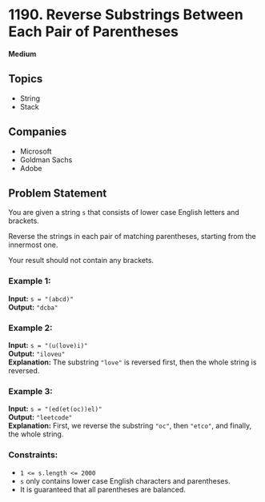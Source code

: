 # 1190. Reverse Substrings Between Each Pair of Parentheses
**Medium**

## Topics
- String
- Stack

## Companies
- Microsoft
- Goldman Sachs
- Adobe

## Problem Statement
You are given a string `s` that consists of lower case English letters and brackets.

Reverse the strings in each pair of matching parentheses, starting from the innermost one.

Your result should not contain any brackets.

### Example 1:
**Input:** `s = "(abcd)"`  
**Output:** `"dcba"`

### Example 2:
**Input:** `s = "(u(love)i)"`  
**Output:** `"iloveu"`  
**Explanation:** The substring `"love"` is reversed first, then the whole string is reversed.

### Example 3:
**Input:** `s = "(ed(et(oc))el)"`  
**Output:** `"leetcode"`  
**Explanation:** First, we reverse the substring `"oc"`, then `"etco"`, and finally, the whole string.

### Constraints:
- `1 <= s.length <= 2000`
- `s` only contains lower case English characters and parentheses.
- It is guaranteed that all parentheses are balanced.